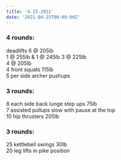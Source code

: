 ```yaml
---
title: '4.15.2021'
date: '2021-04-15T00:00:00Z'
---
```


### 4 rounds:  
deadlifts 
    6 @ 205lb  
    1 @ 255lb & 1 @ 245lb
    3 @ 225lb   
    4 @ 205lb    
4 front squats 115lb  
5 per side archer pushups  
  
### 3 rounds:  
8 each side back lunge step ups 75lb    
7 assisted pullups slow with pause at the top  
10 hip thrusters 205lb                               

### 3 rounds:  
25 kettlebell swings 30lb               
20 leg lifts in pike position                    